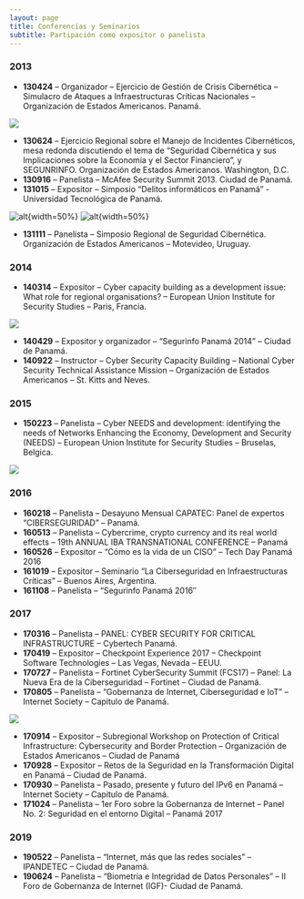 ```yaml
---
layout: page
title: Conferencias y Seminarios
subtitle: Partipación como expositor o panelista
---
```


### 2013

* **130424** – Organizador – Ejercicio de Gestión de Crisis Cibernética – Simulacro de Ataques a Infraestructuras Críticas Nacionales – Organización de Estados Americanos. Panamá.

![](assets/img/img_0550.jpg)

* **130624** – Ejercicio Regional sobre el Manejo de Incidentes Cibernéticos, mesa redonda discutiendo el tema de “Seguridad Cibernética y sus Implicaciones sobre la Economía y el Sector Financiero”, y SEGUNRINFO. Organización de Estados Americanos. Washington, D.C.
* **130916** – Panelista – McAfee Security Summit 2013. Ciudad de Panamá.
* **131015** – Expositor – Simposio “Delitos informáticos en Panamá” -Universidad Tecnológica de Panamá.

![alt](assests/img/../../assets/img/img_4028.jpg){width=50%} ![alt](assests/img/../../assets/img/img_4147.jpg){width=50%}

* **131111** – Panelista – Simposio Regional de Seguridad Cibernética. Organización de Estados Americanos – Motevideo, Uruguay.

### 2014

* **140314** – Expositor – Cyber capacity building as a development issue: What role for regional organisations? –  European Union Institute for Security Studies – Paris, Francia.

![](assets/img/img_5755.jpg)

* **140429** – Expositor y organizador – “Segurinfo Panamá 2014” – Ciudad de Panamá.
* **140922** – Instructor – Cyber Security Capacity Building – National Cyber Security Technical Assistance Mission – Organización de Estados Americanos – St. Kitts and Neves.

### 2015

* **150223** – Panelista – Cyber NEEDS and development: identifying the needs of Networks Enhancing the Economy, Development and Security (NEEDS) –   European Union Institute for Security Studies – Bruselas, Belgica.

![](assets/img/img_5286.jpg)
  
### 2016

* **160218** – Panelista – Desayuno Mensual CAPATEC: Panel de expertos “CIBERSEGURIDAD” – Panamá.
* **160513** – Panelista – Cybercrime, crypto currency and its real world effects – 19th ANNUAL IBA TRANSNATIONAL CONFERENCE – Panamá
* **160526** – Expositor – “Cómo es la vida de un CISO” – Tech Day Panamá 2016
* **161019** – Expositor – Seminario “La Ciberseguridad en Infraestructuras Críticas” – Buenos Aires, Argentina.
* **161108** – Panelista – “Segurinfo Panamá 2016″

### 2017

* **170316** – Panelista – PANEL: CYBER SECURITY FOR CRITICAL INFRASTRUCTURE – Cybertech Panamá.
* **170419** – Expositor – Checkpoint Experience 2017 – Checkpoint Software Technologies – Las Vegas, Nevada – EEUU.
* **170727** – Panelista – Fortinet CyberSecurity Summit (FCS17) – Panel: La Nueva Era de la Ciberseguridad – Fortinet – Ciudad de Panamá.
* **170805** – Panelista – “Gobernanza de Internet, Ciberseguridad e IoT” – Internet Society – Capitulo de Panamá.

![](assets/img/img_64211.jpg)

* **170914** – Expositor – Subregional Workshop on Protection of Critical Infrastructure: Cybersecurity and Border Protection – Organización de Estados Americanos – Ciudad de Panamá
* **170928** – Expositor – Retos de la Seguridad en la Transformación Digital en Panamá – Ciudad de Panamá.
* **170930** – Panelista – Pasado, presente y futuro del IPv6 en Panamá – Internet Society – Capitulo de Panamá.
* **171024** – Panelista – 1er Foro sobre la Gobernanza de Internet – Panel No. 2: Seguridad en el entorno Digital – Panamá 2017

### 2019

* **190522** – Panelista – “Internet, más que las redes sociales” – IPANDETEC – Ciudad de Panamá.
* **190624** – Panelista – “Biometría e Integridad de Datos Personales” – II Foro de Gobernanza de Internet (IGF)- Ciudad de Panamá.